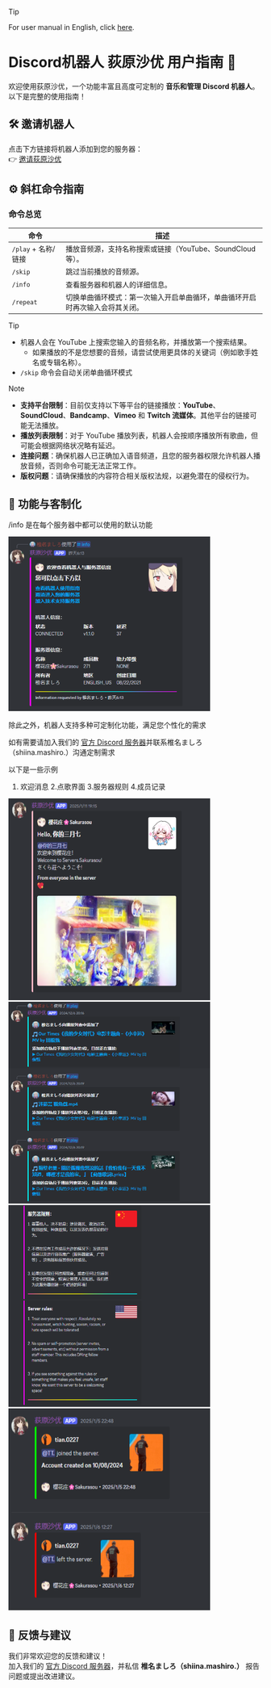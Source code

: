 > [!TIP]
> For user manual in English, click [here](https://github.com/MashiroSakurasou/EN_DiscordBotUserManual).
> 
# Discord机器人 荻原沙优 用户指南 🌟

欢迎使用荻原沙优，一个功能丰富且高度可定制的 **音乐和管理 Discord 机器人**。以下是完整的使用指南！



## 🛠 **邀请机器人**
点击下方链接将机器人添加到您的服务器：  
👉 [邀请荻原沙优](https://discord.com/oauth2/authorize?client_id=1240521816582262845&permissions=8&integration_type=0&scope=bot)




## ⚙️ **斜杠命令指南**
### 命令总览
| 命令            | 描述                                                                                           |
|-----------------|----------------------------------------------------------------------------------------------|
| `/play` + 名称/链接 | 播放音频源，支持名称搜索或链接（YouTube、SoundCloud 等）。                                         |
| `/skip`           | 跳过当前播放的音频源。                                                                           |                                                                     |
| `/info`           | 查看服务器和机器人的详细信息。                                                                   | 
| `/repeat`         | 切换单曲循环模式：第一次输入开启单曲循环，单曲循环开启时再次输入会将其关闭。
  
> [!TIP]
> - 机器人会在 YouTube 上搜索您输入的音频名称，并播放第一个搜索结果。
>   - 如果播放的不是您想要的音频，请尝试使用更具体的关键词（例如歌手姓名或专辑名称）。
> - `/skip` 命令会自动关闭单曲循环模式

> [!NOTE] 
> - **支持平台限制**：目前仅支持以下等平台的链接播放：**YouTube**、**SoundCloud**、**Bandcamp**、**Vimeo** 和 **Twitch 流媒体**。其他平台的链接可能无法播放。  
> - **播放列表限制**：对于 YouTube 播放列表，机器人会按顺序播放所有歌曲，但可能会根据网络状况略有延迟。  
> - **连接问题**：确保机器人已正确加入语音频道，且您的服务器权限允许机器人播放音频，否则命令可能无法正常工作。  
> - **版权问题**：请确保播放的内容符合相关版权法规，以避免潜在的侵权行为。

## 🎨 功能与客制化

/info 是在每个服务器中都可以使用的默认功能

<img src="InfoExample.png" alt="Customizable Features" width="400">  


除此之外，机器人支持多种可定制化功能，满足您个性化的需求

如有需要请加入我们的 [官方 Discord 服务器](https://discord.gg/67vMVwTNuG)并联系椎名ましろ（shiina.mashiro.）沟通定制需求

以下是一些示例

 1. 欢迎消息  2.点歌界面 3.服务器规则 4.成员记录
    
<img src="WelcomeExample.png" alt="Customizable Features"  height = "400" width="400"> <img src="MusicExample.png" alt="Customizable Features"  height = "400" width="400"><img src="RuleExample.png" alt="Customizable Features" height = "400" width="400">    <img src="LogExample.png" alt="Customizable Features"  height = "400" width="400">

## 💬 **反馈与建议**
我们非常欢迎您的反馈和建议！  
加入我们的 [官方 Discord 服务器](https://discord.gg/67vMVwTNuG)，并私信 **椎名ましろ（shiina.mashiro.）** 报告问题或提出改进建议。  

